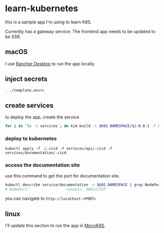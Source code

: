 # learn-kubernetes

this is a sample app I'm using to learn K8S. 

Currently has a gateway service. The frontend app needs to be updated to be SSR.

## macOS
I use [Rancher Desktop](https://github.com/rancher-sandbox/rancher-desktop) to run the app locally.

## inject secrets
```bash
. ./template.envrc
```
## create services
to deploy the app, create the service

```bash
for i in `ls -1 services`; do kim build -t $K8S_NAMESPACE/$i:0.0.1 -f services/$i/dockerfile services/$i; done
```

### deploy to kubernetes
```
kubectl apply -f ./.cicd -f services/api/.cicd -f services/documentation/.cicd 
```

### access the documentation site
use this command to get the port for documentation site.
```bash
kubectl describe service/documentation -n $K8S_NAMESPACE | grep NodePort:
# NodePort:                 <unset>  30813/TCP
```

you can navigate to `http://localhost:<PORT>`

## linux
I'll update this section to run the app in [MicroK8S](https://microk8s.io/).